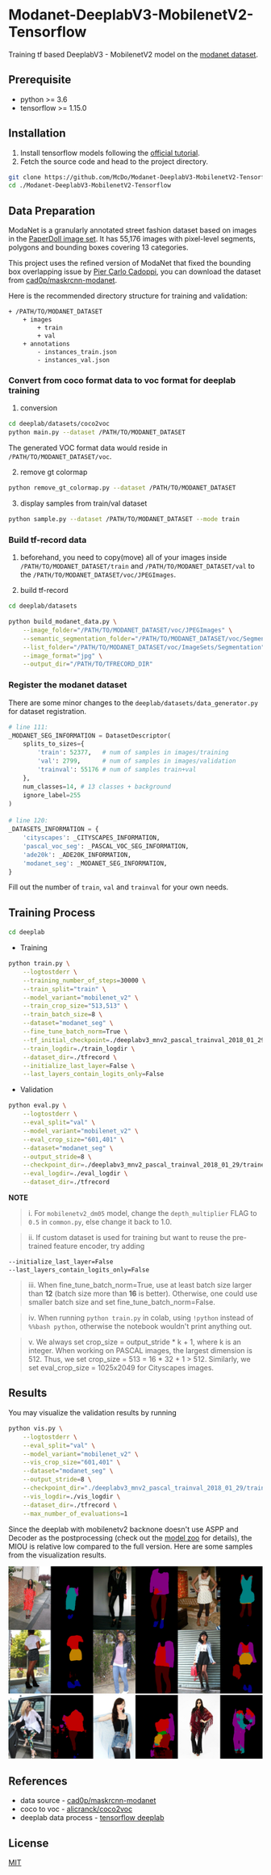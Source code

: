 # Modanet-DeeplabV3-MobilenetV2-Tensorflow
Training tf based DeeplabV3 - MobilenetV2 model on the [modanet dataset](https://github.com/eBay/modanet).


## Prerequisite
- python >= 3.6
- tensorflow >= 1.15.0


## Installation
1. Install tensorflow models following the [official tutorial](https://github.com/tensorflow/models/blob/master/research/delf/INSTALL_INSTRUCTIONS.md).
2. Fetch the source code and head to the project directory.
```bash
git clone https://github.com/McDo/Modanet-DeeplabV3-MobilenetV2-Tensorflow.git
cd ./Modanet-DeeplabV3-MobilenetV2-Tensorflow
```


## Data Preparation
ModaNet is a granularly annotated street fashion dataset based on images in the [PaperDoll image set](https://github.com/kyamagu/paperdoll/tree/master/data/chictopia). It has 55,176 images with pixel-level segments, polygons and bounding boxes covering 13 categories. 

This project uses the refined version of ModaNet that fixed the bounding box overlapping issue by [Pier Carlo Cadoppi](https://github.com/cad0p), you can download the dataset from [cad0p/maskrcnn-modanet](https://github.com/cad0p/maskrcnn-modanet/releases).

Here is the recommended directory structure for training and validation:
```
+ /PATH/TO/MODANET_DATASET
    + images
        + train
        + val
    + annotations
        - instances_train.json
        - instances_val.json
```

### Convert from coco format data to voc format for deeplab training

1. conversion
```bash
cd deeplab/datasets/coco2voc
python main.py --dataset /PATH/TO/MODANET_DATASET
```
The generated VOC format data would reside in `/PATH/TO/MODANET_DATASET/voc`.

2. remove gt colormap
```bash
python remove_gt_colormap.py --dataset /PATH/TO/MODANET_DATASET
```

3. display samples from train/val dataset
```bash
python sample.py --dataset /PATH/TO/MODANET_DATASET --mode train
```

### Build tf-record data

1. beforehand, you need to copy(move) all of your images inside `/PATH/TO/MODANET_DATASET/train` and `/PATH/TO/MODANET_DATASET/val` to the `/PATH/TO/MODANET_DATASET/voc/JPEGImages`.

2. build tf-record
```bash
cd deeplab/datasets
```
```bash
python build_modanet_data.py \
	--image_folder="/PATH/TO/MODANET_DATASET/voc/JPEGImages" \
	--semantic_segmentation_folder="/PATH/TO/MODANET_DATASET/voc/SegmentationClassRaw" \
	--list_folder="/PATH/TO/MODANET_DATASET/voc/ImageSets/Segmentation" \
	--image_format="jpg" \
	--output_dir="/PATH/TO/TFRECORD_DIR"
```

### Register the modanet dataset 

There are some minor changes to the `deeplab/datasets/data_generator.py` for dataset registration.

```python
# line 111:
_MODANET_SEG_INFORMATION = DatasetDescriptor(
    splits_to_sizes={
        'train': 52377,   # num of samples in images/training
        'val': 2799,      # num of samples in images/validation
        'trainval': 55176 # num of samples train+val
    },
    num_classes=14, # 13 classes + background
    ignore_label=255
)

# line 120:
_DATASETS_INFORMATION = {
    'cityscapes': _CITYSCAPES_INFORMATION,
    'pascal_voc_seg': _PASCAL_VOC_SEG_INFORMATION,
    'ade20k': _ADE20K_INFORMATION,
    'modanet_seg': _MODANET_SEG_INFORMATION,
}
```
Fill out the number of `train`, `val` and `trainval` for your own needs.


## Training Process

```bash
cd deeplab
```

- Training
```bash
python train.py \
    --logtostderr \
    --training_number_of_steps=30000 \
    --train_split="train" \
    --model_variant="mobilenet_v2" \
    --train_crop_size="513,513" \
    --train_batch_size=8 \
    --dataset="modanet_seg" \
    --fine_tune_batch_norm=True \
    --tf_initial_checkpoint=./deeplabv3_mnv2_pascal_trainval_2018_01_29/model.ckpt \
    --train_logdir=./train_logdir \
    --dataset_dir=./tfrecord \
    --initialize_last_layer=False \
    --last_layers_contain_logits_only=False
```

- Validation
```bash
python eval.py \
    --logtostderr \
    --eval_split="val" \
    --model_variant="mobilenet_v2" \
    --eval_crop_size="601,401" \
    --dataset="modanet_seg" \
    --output_stride=8 \
    --checkpoint_dir=./deeplabv3_mnv2_pascal_trainval_2018_01_29/trained \
    --eval_logdir=./eval_logdir \
    --dataset_dir=./tfrecord
```

**NOTE**

> i. For `mobilenetv2_dm05` model, change the `depth_multiplier` FLAG to `0.5` in `common.py`, else change it back to 1.0.

> ii. If custom dataset is used for training but want to reuse the pre-trained feature encoder, try adding
```
--initialize_last_layer=False
--last_layers_contain_logits_only=False
``` 

> iii. When fine_tune_batch_norm=True, use at least batch size larger than **12** (batch size more than **16** is better). Otherwise, one could use smaller batch size and set fine_tune_batch_norm=False.

> iv. When running `python train.py` in colab, using `!python` instead of `%%bash python`, otherwise the notebook wouldn't print anything out.

> v. We always set crop_size = output_stride * k + 1, where k is an integer. When working on PASCAL images, the largest dimension is 512. Thus, we set crop_size = 513 = 16 * 32 + 1 > 512. Similarly, we set eval_crop_size = 1025x2049 for Cityscapes images.


## Results

You may visualize the validation results by running
```bash
python vis.py \
    --logtostderr \
    --eval_split="val" \
    --model_variant="mobilenet_v2" \
    --vis_crop_size="601,401" \
    --dataset="modanet_seg" \
    --output_stride=8 \
    --checkpoint_dir="./deeplabv3_mnv2_pascal_trainval_2018_01_29/trained" \
    --vis_logdir=./vis_logdir \
    --dataset_dir=./tfrecord \
    --max_number_of_evaluations=1
```

Since the deeplab with mobilenetv2 backnone doesn't use ASPP and Decoder as the postprocessing (check out the [model zoo](https://github.com/tensorflow/models/blob/master/research/deeplab/g3doc/model_zoo.md) for details), the MIOU is relative low compared to the full version. Here are some samples from the visualization results.

<img alt="good results" src="./results/r1.jpg" />
<br />
<img alt="bad results" src="./results/r2.jpg" />


## References
- data source - [cad0p/maskrcnn-modanet](https://github.com/cad0p/maskrcnn-modanet)
- coco to voc - [alicranck/coco2voc](https://github.com/alicranck/coco2voc)
- deeplab data process - [tensorflow deeplab](https://github.com/tensorflow/models/tree/master/research/deeplab/datasets)


## License
[MIT](./LICENSE)